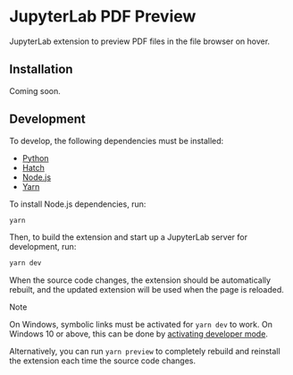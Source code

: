 # JupyterLab PDF Preview

JupyterLab extension to preview PDF files in the file browser on hover.

## Installation

Coming soon.

## Development

To develop, the following dependencies must be installed:

- [Python](https://www.python.org/downloads/)
- [Hatch](https://hatch.pypa.io/latest/install/)
- [Node.js](https://nodejs.org/en/download)
- [Yarn](https://yarnpkg.com/getting-started/install)

To install Node.js dependencies, run:

```bash
yarn
```

Then, to build the extension and start up a JupyterLab server for development, run:

```bash
yarn dev
```

When the source code changes, the extension should be automatically rebuilt, and the
updated extension will be used when the page is reloaded.

> [!NOTE]  
> On Windows, symbolic links must be activated for `yarn dev` to work. On Windows 10 or
> above, this can be done by
> [activating developer mode](https://learn.microsoft.com/en-us/windows/apps/get-started/enable-your-device-for-development).
>
> Alternatively, you can run `yarn preview` to completely rebuild and reinstall the
> extension each time the source code changes.
